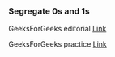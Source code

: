 ### Segregate 0s and 1s

GeeksForGeeks editorial [Link](https://www.geeksforgeeks.org/segregate-0s-and-1s-in-an-array-by-traversing-array-once/)

GeeksForGeeks practice [Link](https://practice.geeksforgeeks.org/problems/segregate-0s-and-1s5106/1/?category[]=Arrays&category[]=Arrays&problemStatus=solved&difficulty[]=0&page=1&query=category[]ArraysproblemStatussolveddifficulty[]0page1category[]Arrays)
